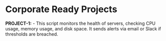 # Corporate Ready Projects

**PROJECT-1:** - This script monitors the health of servers, checking CPU usage, memory usage, and disk space. It sends alerts via email or Slack if thresholds are breached.
